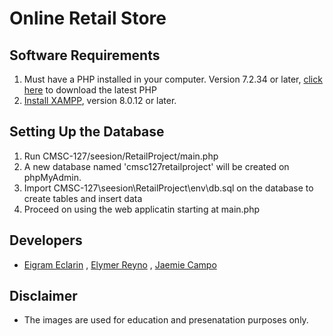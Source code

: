 # Online Retail Store

## Software Requirements
1. Must have a PHP installed in your computer. Version 7.2.34 or later, [click here](https://www.php.net/downloads) to download the latest PHP
2. [Install XAMPP](https://www.apachefriends.org/download.html), version 8.0.12 or later. 


## Setting Up the Database
1. Run CMSC-127/seesion/RetailProject/main.php
2. A new database named 'cmsc127retailproject' will be created on phpMyAdmin.
3. Import CMSC-127\seesion\RetailProject\env\db.sql on the database to create tables and insert data
4. Proceed on using the web applicatin starting at main.php

## Developers
* [Eigram Eclarin](https://github.com/eigeexx) , [Elymer Reyno](https://github.com/emreyno) , [Jaemie Campo](https://github.com/JaeCamp00)

## Disclaimer
* The images are used for education and presenatation purposes only.